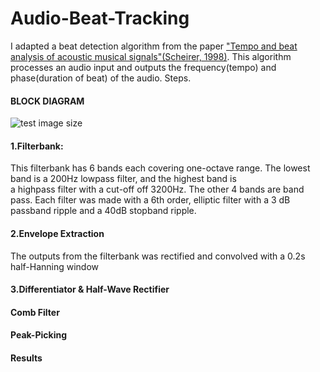 # Audio-Beat-Tracking

I adapted a beat detection algorithm from the paper ["Tempo and beat analysis of acoustic musical signals"(Scheirer, 1998)](http://www-labs.iro.umontreal.ca/~pift6080/H09/documents/papers/scheirer_jasa.pdf).
This algorithm processes an audio input and outputs the frequency(tempo) and phase(duration of beat) of the audio.
Steps.

#### BLOCK DIAGRAM
![test image size](block_diagram.pngs=200)

#### 1.Filterbank: 
This filterbank has 6 bands each covering one-octave range. The lowest band is a 200Hz lowpass filter, and the highest band is  
a highpass filter with a cut-off off 3200Hz. The other 4 bands are band pass. Each filter was made with a 6th order, elliptic filter with a 3 dB passband ripple and a 40dB stopband ripple.


#### 2.Envelope Extraction 
The outputs from the filterbank was rectified and convolved with a 0.2s half-Hanning window

#### 3.Differentiator & Half-Wave Rectifier
#### Comb Filter
#### Peak-Picking

#### Results








